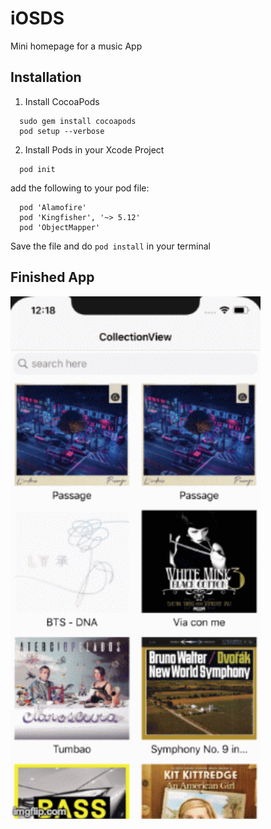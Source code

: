 # iOSDS

Mini homepage for a music App

## Installation 

1. Install CocoaPods 
```
  sudo gem install cocoapods
  pod setup --verbose 
```
2. Install Pods in your Xcode Project
```
  pod init 
  ```
  add the following to your pod file: 
```
  pod 'Alamofire'
  pod 'Kingfisher', '~> 5.12'
  pod 'ObjectMapper'
 ```  
 Save the file and do ```pod install``` in your terminal

## Finished App
<img src="https://github.com/asabri97/iOSDS/blob/master/Images/auto.gif" width="400">